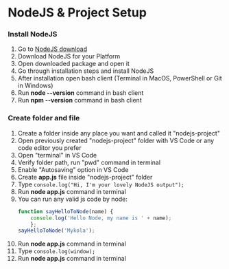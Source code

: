 # NodeJS & Project Setup

### Install NodeJS 
1. Go to [NodeJS download](https://nodejs.org/uk/download/)
2. Download NodeJS for your Platform
3. Open downloaded package and open it
4. Go through installation steps and install NodeJS
5. After installation open bash client (Terminal in MacOS, PowerShell or Git in Windows)
6. Run **node --version** command in bash client
7. Run **npm --version** command in bash client

### Create folder and file
1. Create a folder inside any place you want and called it "nodejs-project"
1. Open previously created "nodejs-project" folder with VS Code or any code editor you prefer
1. Open "terminal" in VS Code
1. Verify folder path, run "pwd" command in terminal
1. Enable "Autosaving" option in VS Code
1. Create **app.js** file inside "nodejs-project" folder
1. Type ```console.log("Hi, I'm your lovely NodeJS output");``` 
1. Run **node app.js** command in terminal
1. You can run any valid js code by node: 
    ```js
    function sayHelloToNode(name) {
        console.log('Hello Node, my name is ' + name);
        };
    sayHelloToNode('Mykola');
1. Run **node app.js** command in terminal
1. Type ```console.log(window);```
1. Run **node app.js** command in terminal

